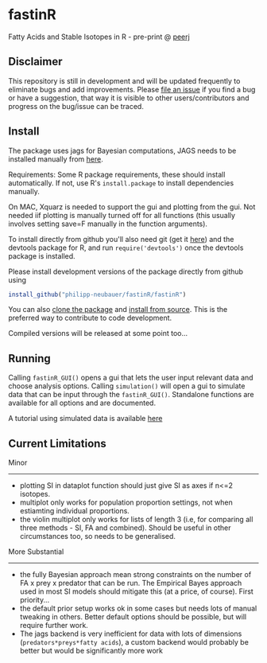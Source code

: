 fastinR
========

Fatty Acids and Stable Isotopes in R - pre-print @ [peerj](https://peerj.com/preprints/413/)

Disclaimer
----------
This repository is still in development and will be updated frequently to eliminate bugs and add improvements. Please [file an issue](https://github.com/Philipp-Neubauer/fastinR/issues?milestone=1&state=open) if you find a bug or have a suggestion, that way it is visible to other users/contributors and progress on the bug/issue can be traced.

Install
-------

The package uses jags for Bayesian computations, JAGS needs to be installed manually from [here](http://sourceforge.net/projects/mcmc-jags/files/JAGS/3.x/).

Requirements: Some R package requirements, these should install automatically. If not, use R's ```install.package``` to install dependencies manually.

On MAC, Xquarz is needed to support the gui and plotting from the gui. Not needed iif plotting is manually turned off for all functions (this usually involves setting save=F manually in the function arguments).

To install directly from github you'll also need git (get it [here](http://git-scm.com/)) and the devtools package for R, and run ```require('devtools')``` once the devtools package is installed.

Please install development versions of the package directly from github using 
```R
install_github("philipp-neubauer/fastinR/fastinR")
```

You can also [clone the package](https://help.github.com/articles/fork-a-repo) and [install from source](http://stackoverflow.com/questions/1474081/how-do-i-install-an-r-package-from-source). This is the preferred way to contribute to code development.

Compiled versions will be released at some point too...

Running
-------

Calling ```fastinR_GUI()``` opens a gui that lets the user input relevant data and choose analysis options. Calling ```simulation()``` will open a gui to simulate data that can be input through the ```fastinR_GUI()```. Standalone functions are available for all options and are documented.

A tutorial using simulated data is available [here](http://figshare.com/articles/Estimating_diet_proportions_from_fatty_acids_and_stable_isotopes_the_fastinR_package/900392) 

Current Limitations
-------------------

Minor
**********

 - plotting SI in dataplot function should just give SI as axes if n<=2 isotopes. 
 - multiplot only works for population proportion settings, not when estiamting individual proportions.
 - the violin multiplot only works for lists of length 3 (i.e, for comparing all three methods - SI, FA and combined). Should be useful in other circumstances too, so needs to be generalised.
 
More Substantial
*************

 - the fully Bayesian approach mean strong constraints on the number of FA x prey x predator that can be run. The Empirical Bayes approach used in most SI models should mitigate this (at a price, of course). First priority...
 - the default prior setup works ok in some cases but needs lots of manual tweaking in others. Better default options should be possible, but will require further work.
 - The jags backend is very inefficient for data with lots of dimensions (```predators*preys*fatty acids```), a custom backend would probably be better but would be significantly more work
